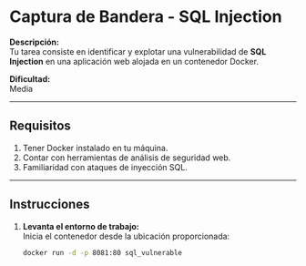 # Captura de Bandera - SQL Injection

**Descripción:**  
Tu tarea consiste en identificar y explotar una vulnerabilidad de **SQL Injection** en una aplicación web alojada en un contenedor Docker.

**Dificultad:**  
Media

---

## Requisitos

1. Tener Docker instalado en tu máquina.
2. Contar con herramientas de análisis de seguridad web.
3. Familiaridad con ataques de inyección SQL.

---

## Instrucciones

1. **Levanta el entorno de trabajo:**  
   Inicia el contenedor desde la ubicación proporcionada:  
   ```bash
   docker run -d -p 8081:80 sql_vulnerable
